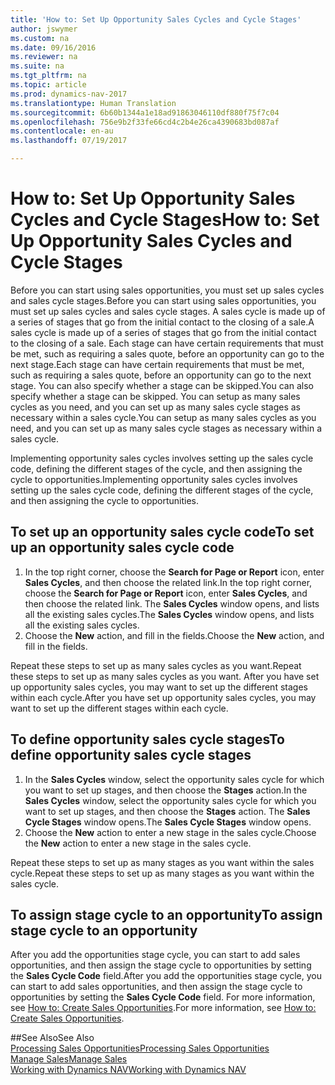 ```yaml
---
title: 'How to: Set Up Opportunity Sales Cycles and Cycle Stages'
author: jswymer
ms.custom: na
ms.date: 09/16/2016
ms.reviewer: na
ms.suite: na
ms.tgt_pltfrm: na
ms.topic: article
ms.prod: dynamics-nav-2017
ms.translationtype: Human Translation
ms.sourcegitcommit: 6b60b1344a1e18ad91863046110df880f75f7c04
ms.openlocfilehash: 756e9b2f33fe66cd4c2b4e26ca4390683bd087af
ms.contentlocale: en-au
ms.lasthandoff: 07/19/2017

---
```

# <a name="how-to-set-up-opportunity-sales-cycles-and-cycle-stages"></a><span data-ttu-id="ab562-102">How to: Set Up Opportunity Sales Cycles and Cycle Stages</span><span class="sxs-lookup"><span data-stu-id="ab562-102">How to: Set Up Opportunity Sales Cycles and Cycle Stages</span></span>
<span data-ttu-id="ab562-103">Before you can start using sales opportunities, you must set up sales cycles and sales cycle stages.</span><span class="sxs-lookup"><span data-stu-id="ab562-103">Before you can start using sales opportunities, you must set up sales cycles and sales cycle stages.</span></span> <span data-ttu-id="ab562-104">A sales cycle is made up of a series of stages that go from the initial contact to the closing of a sale.</span><span class="sxs-lookup"><span data-stu-id="ab562-104">A sales cycle is made up of a series of stages that go from the initial contact to the closing of a sale.</span></span> <span data-ttu-id="ab562-105">Each stage can have certain requirements that must be met, such as requiring a sales quote, before an opportunity can go to the next stage.</span><span class="sxs-lookup"><span data-stu-id="ab562-105">Each stage can have certain requirements that must be met, such as requiring a sales quote, before an opportunity can go to the next stage.</span></span> <span data-ttu-id="ab562-106">You can also specify whether a stage can be skipped.</span><span class="sxs-lookup"><span data-stu-id="ab562-106">You can also specify whether a stage can be skipped.</span></span> <span data-ttu-id="ab562-107">You can setup as many sales cycles as you need, and you can set up as many sales cycle stages as necessary within a sales cycle.</span><span class="sxs-lookup"><span data-stu-id="ab562-107">You can setup as many sales cycles as you need, and you can set up as many sales cycle stages as necessary within a sales cycle.</span></span>

<span data-ttu-id="ab562-108">Implementing opportunity sales cycles involves setting up the sales cycle code, defining the different stages of the cycle, and then assigning the cycle to opportunities.</span><span class="sxs-lookup"><span data-stu-id="ab562-108">Implementing opportunity sales cycles involves setting up the sales cycle code, defining the different stages of the cycle, and then assigning the cycle to opportunities.</span></span>

## <a name="to-set-up-an-opportunity-sales-cycle-code"></a><span data-ttu-id="ab562-109">To set up an opportunity sales cycle code</span><span class="sxs-lookup"><span data-stu-id="ab562-109">To set up an opportunity sales cycle code</span></span>
1. <span data-ttu-id="ab562-110">In the top right corner, choose the **Search for Page or Report** icon, enter **Sales Cycles**, and then choose the related link.</span><span class="sxs-lookup"><span data-stu-id="ab562-110">In the top right corner, choose the **Search for Page or Report** icon, enter **Sales Cycles**, and then choose the related link.</span></span> <span data-ttu-id="ab562-111">The **Sales Cycles** window opens, and lists all the existing sales cycles.</span><span class="sxs-lookup"><span data-stu-id="ab562-111">The **Sales Cycles** window opens, and lists all the existing sales cycles.</span></span>
2. <span data-ttu-id="ab562-112">Choose the **New** action, and fill in the fields.</span><span class="sxs-lookup"><span data-stu-id="ab562-112">Choose the **New** action, and fill in the fields.</span></span>

<span data-ttu-id="ab562-113">Repeat these steps to set up as many sales cycles as you want.</span><span class="sxs-lookup"><span data-stu-id="ab562-113">Repeat these steps to set up as many sales cycles as you want.</span></span> <span data-ttu-id="ab562-114">After you have set up opportunity sales cycles, you may want to set up the different stages within each cycle.</span><span class="sxs-lookup"><span data-stu-id="ab562-114">After you have set up opportunity sales cycles, you may want to set up the different stages within each cycle.</span></span>

## <a name="to-define-opportunity-sales-cycle-stages"></a><span data-ttu-id="ab562-115">To define opportunity sales cycle stages</span><span class="sxs-lookup"><span data-stu-id="ab562-115">To define opportunity sales cycle stages</span></span>
1. <span data-ttu-id="ab562-116">In the **Sales Cycles** window, select the opportunity sales cycle for which you want to set up stages, and then choose the **Stages** action.</span><span class="sxs-lookup"><span data-stu-id="ab562-116">In the **Sales Cycles** window, select the opportunity sales cycle for which you want to set up stages, and then choose the **Stages** action.</span></span> <span data-ttu-id="ab562-117">The **Sales Cycle Stages** window opens.</span><span class="sxs-lookup"><span data-stu-id="ab562-117">The **Sales Cycle Stages** window opens.</span></span>
2. <span data-ttu-id="ab562-118">Choose the **New** action to enter a new stage in the sales cycle.</span><span class="sxs-lookup"><span data-stu-id="ab562-118">Choose the **New** action to enter a new stage in the sales cycle.</span></span>

<span data-ttu-id="ab562-119">Repeat these steps to set up as many stages as you want within the sales cycle.</span><span class="sxs-lookup"><span data-stu-id="ab562-119">Repeat these steps to set up as many stages as you want within the sales cycle.</span></span>

## <a name="to-assign-stage-cycle-to-an-opportunity"></a><span data-ttu-id="ab562-120">To assign stage cycle to an opportunity</span><span class="sxs-lookup"><span data-stu-id="ab562-120">To assign stage cycle to an opportunity</span></span>
<span data-ttu-id="ab562-121">After you add the opportunities stage cycle, you can start to add sales opportunities, and then assign the stage cycle to opportunities by setting the **Sales Cycle Code** field.</span><span class="sxs-lookup"><span data-stu-id="ab562-121">After you add the opportunities stage cycle, you can start to add sales opportunities, and then assign the stage cycle to opportunities by setting the **Sales Cycle Code** field.</span></span> <span data-ttu-id="ab562-122">For more information, see [How to: Create Sales Opportunities](marketing-how-create-opportunities.md).</span><span class="sxs-lookup"><span data-stu-id="ab562-122">For more information, see [How to: Create Sales Opportunities](marketing-how-create-opportunities.md).</span></span>

##<a name="see-also"></a><span data-ttu-id="ab562-123">See Also</span><span class="sxs-lookup"><span data-stu-id="ab562-123">See Also</span></span>  
[<span data-ttu-id="ab562-124">Processing Sales Opportunities</span><span class="sxs-lookup"><span data-stu-id="ab562-124">Processing Sales Opportunities</span></span>](marketing-processing-sales-opportunities.md)  
[<span data-ttu-id="ab562-125">Manage Sales</span><span class="sxs-lookup"><span data-stu-id="ab562-125">Manage Sales</span></span>](sales-manage-sales.md)  
[<span data-ttu-id="ab562-126">Working with Dynamics NAV</span><span class="sxs-lookup"><span data-stu-id="ab562-126">Working with Dynamics NAV</span></span>](ui-work-product.md)

